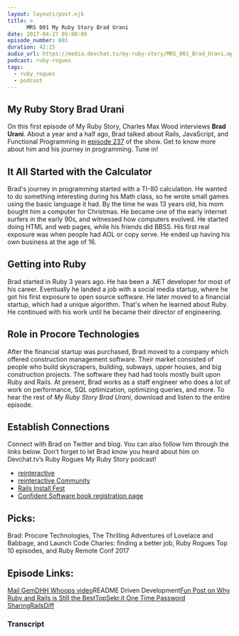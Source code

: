 ```yaml
---
layout: layouts/post.njk
title: >
      MRS 001 My Ruby Story Brad Urani
date: 2017-04-27 05:00:09
episode_number: 001
duration: 42:15
audio_url: https://media.devchat.tv/my-ruby-story/MRS_001_Brad_Urani.mp3
podcast: ruby-rogues
tags: 
  - ruby_rogues
  - podcast
---
```


## My&nbsp;Ruby Story Brad Urani
On this first episode&nbsp;of My Ruby Story, Charles Max Wood interviews **Brad Urani**. About a year and a half ago, Brad talked about Rails, JavaScript, and Functional Programming in [episode 237](https://devchat.tv/ruby-rogues/237-rr-rails-javascript-functional-programming-with-brad-urani)&nbsp;of the show. Get to know more about him and his journey in programming. Tune in!
## It All Started with the Calculator
Brad's&nbsp;journey in programming started with a TI-80 calculation. He wanted to do something interesting during his Math class, so he wrote small games using the basic language it had. By the time he&nbsp;was 13 years old, his mom bought him a computer for Christmas. He became one of&nbsp;the early internet surfers in the early 90s, and witnessed how computers evolved. He started doing HTML and web pages, while his friends did BBSS. His first real exposure was when people had AOL or copy serve. He ended up having&nbsp;his own business at the age of 16.
## Getting into Ruby
Brad started in Ruby 3 years ago. He has been a .NET developer for most of his career. Eventually he landed a job with a social media startup, where he got his first exposure to open source software. He later moved to a financial startup, which had a unique algorithm. That's when he learned about Ruby. He continued with his work until he became their director of engineering.
## Role in Procore Technologies
After the financial startup was purchased, Brad moved to a company which offered construction management software. Their market consisted of people who build skyscrapers, building, subways, upper houses, and big construction projects. The software they had had tools mostly built upon Ruby and Rails. At present, Brad works as a staff engineer who does a lot of work on performance, SQL optimization, optimizing queries, and more. To hear the rest of _My Ruby Story Brad Urani_, download and listen&nbsp;to the entire episode.
## Establish Connections
Connect with Brad on Twitter and blog. You can also follow him through the links below. Don’t forget to let Brad know you heard about him on Devchat.tv’s Ruby Rogues My Ruby Story podcast!
- [reinteractive](https://reinteractive.com/)
- [reinteractive Community](https://reinteractive.com/community)
- [Rails Install Fest](http://railsinstallfest.org)
- [Confident Software book registration page](https://reinteractive.com/book/confident_software)

## Picks:
Brad: Procore Technologies, The Thrilling Adventures of Lovelace and Babbage, and Launch Code Charles: finding a better job, Ruby Rogues Top 10 episodes, and Ruby Remote Conf 2017
## Episode Links:
[Mail Gem](https://github.com/mikel/mail)[DHH Whoops video](https://www.youtube.com/watch?v=Gzj723LkRJY)README Driven Development[Fun Post on Why Ruby and Rails is Still the Best](https://reinteractive.com/posts/320-why-ruby-on-rails-is-still-the-best)[TopSekr.it One Time Password Sharing](https://topsekr.it/)[RailsDiff](http://railsdiff.org/)

### Transcript



